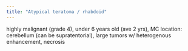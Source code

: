 ```yaml
---
title: "Atypical teratoma / rhabdoid"
---
```

highly malignant (grade 4), under 6 years old (ave 2 yrs), MC location: cerebellum (can be supratentorial), large tumors w/ heterogenous enhancement, necrosis

